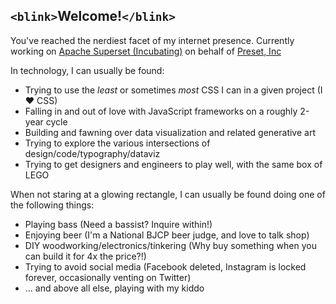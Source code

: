 ## `<blink>`Welcome!`</blink>`

You've reached the nerdiest facet of my internet presence. Currently working on [Apache Superset (Incubating)](http://superset.incubator.apache.org/) on behalf of [Preset, Inc](http://preset.io/)

In technology, I can usually be found:
* Trying to use the *least* or sometimes *most* CSS I can in a given project (I ♥️ CSS)
* Falling in and out of love with JavaScript frameworks on a roughly 2-year cycle
* Building and fawning over data visualization and related generative art
* Trying to explore the various intersections of design/code/typography/dataviz
* Trying to get designers and engineers to play well, with the same box of LEGO

When not staring at a glowing rectangle, I can usually be found doing one of the following things:
* Playing bass (Need a bassist? Inquire within!)
* Enjoying beer (I'm a National BJCP beer judge, and love to talk shop)
* DIY woodworking/electronics/tinkering (Why buy something when you can build it for 4x the price?!)
* Trying to avoid social media (Facebook deleted, Instagram is locked forever, occasionally venting on Twitter)
* ... and above all else, playing with my kiddo
